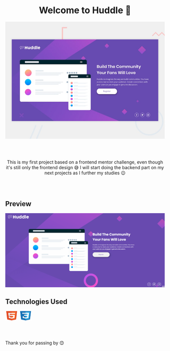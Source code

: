 <h1 align="center" >Welcome to Huddle 🎉</h1>

<img src="./src/design/desktop-preview.jpg">

<br><br>

<p align="center">This is my first project based on a frontend mentor challenge, even though it's still only the frontend design 😅 I will start doing the backend part on my next projects as I further my studies 😉

<br><br>

<h2>Preview</h2>

<img src="./preview.gif">

<h2>Technologies Used</h2>

<img align="center" alt="HTML" height="30" width="40" src="https://raw.githubusercontent.com/devicons/devicon/master/icons/html5/html5-original.svg">
<img align="center" alt="CSS" height="30" width="40" src="https://raw.githubusercontent.com/devicons/devicon/master/icons/css3/css3-original.svg">

<br><br>

<p>Thank you for passing by 😊